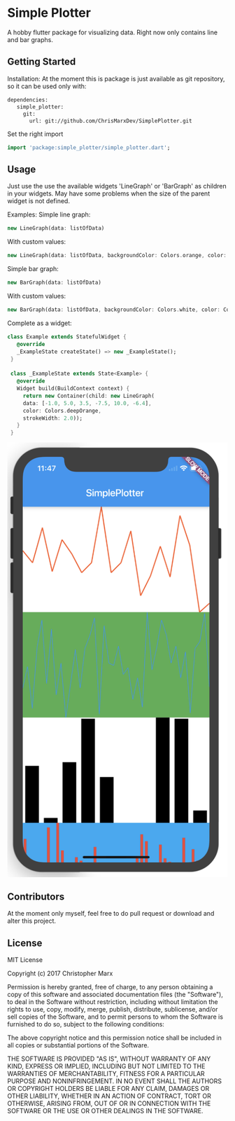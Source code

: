 # Simple Plotter

A hobby flutter package for visualizing data. Right now only contains line and bar graphs.

## Getting Started

Installation:
At the moment this is package is just available as git repository, so it can be used only with:
```
dependencies:
   simple_plotter:
     git:
       url: git://github.com/ChrisMarxDev/SimplePlotter.git
```

Set the right import
```dart
import 'package:simple_plotter/simple_plotter.dart';
```

## Usage
Just use the use the available widgets 'LineGraph' or 'BarGraph' as children in your widgets.
May have some problems when the size of the parent widget is not defined.

Examples:
Simple line graph:
```dart
new LineGraph(data: listOfData)
```

With custom values:
```dart
new LineGraph(data: listOfData, backgroundColor: Colors.orange, color: Colors.blue, strokeWidth: 2.5)
```

Simple bar graph:
```dart
new BarGraph(data: listOfData)
```

With custom values:
```dart
new BarGraph(data: listOfData, backgroundColor: Colors.white, color: Colors.black, barOffset: 10.0)
```

Complete as a widget:
```dart
class Example extends StatefulWidget {
   @override
   _ExampleState createState() => new _ExampleState();
 }

 class _ExampleState extends State<Example> {
   @override
   Widget build(BuildContext context) {
     return new Container(child: new LineGraph(
     data: [-1.0, 5.0, 3.5, -7.5, 10.0, -6.4],
     color: Colors.deepOrange,
     strokeWidth: 2.0));
   }
 }
 ```

![Example picture](https://raw.githubusercontent.com/ChrisMarxDev/SimplePlotter/master/example_screenshot.png)


## Contributors
At the moment only myself, feel free to do pull request or download and alter this project.

## License
MIT License

Copyright (c) 2017 Christopher Marx

Permission is hereby granted, free of charge, to any person obtaining a copy
of this software and associated documentation files (the "Software"), to deal
in the Software without restriction, including without limitation the rights
to use, copy, modify, merge, publish, distribute, sublicense, and/or sell
copies of the Software, and to permit persons to whom the Software is
furnished to do so, subject to the following conditions:

The above copyright notice and this permission notice shall be included in all
copies or substantial portions of the Software.

THE SOFTWARE IS PROVIDED "AS IS", WITHOUT WARRANTY OF ANY KIND, EXPRESS OR
IMPLIED, INCLUDING BUT NOT LIMITED TO THE WARRANTIES OF MERCHANTABILITY,
FITNESS FOR A PARTICULAR PURPOSE AND NONINFRINGEMENT. IN NO EVENT SHALL THE
AUTHORS OR COPYRIGHT HOLDERS BE LIABLE FOR ANY CLAIM, DAMAGES OR OTHER
LIABILITY, WHETHER IN AN ACTION OF CONTRACT, TORT OR OTHERWISE, ARISING FROM,
OUT OF OR IN CONNECTION WITH THE SOFTWARE OR THE USE OR OTHER DEALINGS IN THE
SOFTWARE.




